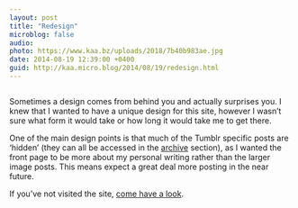 ```yaml
---
layout: post
title: "Redesign"
microblog: false
audio: 
photo: https://www.kaa.bz/uploads/2018/7b40b983ae.jpg
date: 2014-08-19 12:39:00 +0400
guid: http://kaa.micro.blog/2014/08/19/redesign.html
---
```

<p><img src="https://www.kaa.bz/uploads/2018/7b40b983ae.jpg" alt="" /></p>

<p>Sometimes a design comes from behind you and actually surprises you. I knew that I wanted to have a unique design for this site, however I wasn&rsquo;t sure what form it would take or how long it would take me to get there.</p>

<p>One of the main design points is that much of the Tumblr specific posts are &lsquo;hidden&rsquo; (they can all be accessed in the <a href="http://khaledaboualfa.co/archive">archive</a> section), as I wanted the front page to be more about my personal writing rather than the larger image posts. This means expect a great deal more posting in the near future.</p>

<p>If you&rsquo;ve not visited the site, <a href="http://khaledaboualfa.co">come have a look</a>.</p>
